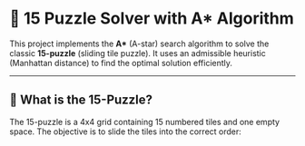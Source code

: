 # 🧩 15 Puzzle Solver with A* Algorithm

This project implements the **A\*** (A-star) search algorithm to solve the classic **15-puzzle** (sliding tile puzzle). It uses an admissible heuristic (Manhattan distance) to find the optimal solution efficiently.

---

## 📌 What is the 15-Puzzle?

The 15-puzzle is a 4x4 grid containing 15 numbered tiles and one empty space. The objective is to slide the tiles into the correct order:

